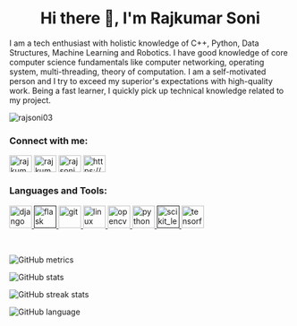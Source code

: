 

<!--
### Hi there 👋
**Rajsoni03/Rajsoni03** is a ✨ _special_ ✨ repository because its `README.md` (this file) appears on your GitHub profile.

Here are some ideas to get you started:

- 🔭 I’m currently working on ...
- 🌱 I’m currently learning ...
- 👯 I’m looking to collaborate on ...
- 🤔 I’m looking for help with ...
- 💬 Ask me about ...
- 📫 How to reach me: ...
- 😄 Pronouns: ...
- ⚡ Fun fact: ...
-->

<h1 align="center">Hi there 👋, I'm Rajkumar Soni</h1>
<!-- <h3 align="center">A passionate AI Researcher from India</h3> -->

<p align="left">I am a tech enthusiast with holistic knowledge of C++, Python, Data Structures, Machine Learning and Robotics. I have good knowledge of core computer science fundamentals like computer networking, operating system, multi-threading, theory of computation. I am a self-motivated person and I try to exceed my superior's expectations with high-quality work. Being a fast learner, I quickly pick up technical knowledge related to my project.</p>

<p align="left"> <img src="https://komarev.com/ghpvc/?username=rajsoni03" alt="rajsoni03" /> </p>

<!-- - 🌱 I’m currently learning **Generative adversarial networks**
 -->
<!-- - 📫 How to reach me **rajksoni029@gmail.com** -->

<p align="left">
<h3 align="left">Connect with me:</h3>
<a href="https://linkedin.com/in/rajkumar-soni" target="blank"><img align="center" src="https://cdn.jsdelivr.net/npm/simple-icons@3.0.1/icons/linkedin.svg" alt="rajkumar-soni" height="30" width="40" /></a>
<a href="https://twitter.com/Raj_soni03" target="blank"><img align="center" src="https://cdn.jsdelivr.net/npm/simple-icons@3.0.1/icons/twitter.svg" alt="rajkuma12454784" height="30" width="40" /></a>
<a href="https://kaggle.com/rajsoni03" target="blank"><img align="center" src="https://cdn.jsdelivr.net/npm/simple-icons@3.0.1/icons/kaggle.svg" alt="rajsoni03" height="30" width="40" /></a>
<a href="https://www.youtube.com/c/https://www.youtube.com/channel/uc8uv5fckmnz4ceprnlr5mzg" target="blank"><img align="center" src="https://cdn.jsdelivr.net/npm/simple-icons@3.0.1/icons/youtube.svg" alt="https://www.youtube.com/channel/uc8uv5fckmnz4ceprnlr5mzg" height="30" width="40" /></a>
</p>

<h3 align="left">Languages and Tools:</h3>
<p align="left"> <a href="https://www.djangoproject.com/" target="_blank"> <img src="https://cdn.iconscout.com/icon/free/png-256/django-2-282855.png" alt="django" width="40" height="40"/> </a> <a href="" target="_blank"> <img src="https://www.vectorlogo.zone/logos/pocoo_flask/pocoo_flask-icon.svg" alt="flask" width="40" height="40"/> </a> <a href="https://git-scm.com/" target="_blank"> <img src="https://www.vectorlogo.zone/logos/git-scm/git-scm-icon.svg" alt="git" width="40" height="40"/> </a> <a href="https://www.linux.org/" target="_blank"> <img src="https://upload.wikimedia.org/wikipedia/commons/thumb/3/35/Tux.svg/1200px-Tux.svg.png" alt="linux" width="40" height="40"/> </a> <a href="https://opencv.org/" target="_blank"> <img src="https://www.vectorlogo.zone/logos/opencv/opencv-icon.svg" alt="opencv" width="40" height="40"/> </a> <a href="https://www.python.org" target="_blank"> <img src="https://banner2.cleanpng.com/20181128/cbr/kisspng-python-programming-basics-for-absolute-beginners-michigan-python-user-group-5-jul-2-18-5bfef921c53528.7857216715434365778078.jpg" alt="python" width="40" height="40"/> </a> <a href="" target="_blank"> <img src="https://upload.wikimedia.org/wikipedia/commons/0/05/Scikit_learn_logo_small.svg" alt="scikit_learn" width="40" height="40"/> </a> <a href="https://www.tensorflow.org" target="_blank"> <img src="https://www.vectorlogo.zone/logos/tensorflow/tensorflow-icon.svg" alt="tensorflow" width="40" height="40"/> </a> </p>


<!-- <p>&nbsp;<img align="center" src="https://github-readme-stats.vercel.app/api?username=rajsoni03&show_icons=true" alt="rajsoni03" /></p> -->









<br />

<!-- 
<p><img align="left" src="https://github-readme-stats.vercel.app/api/top-langs/?username=rajsoni03&layout=compact" alt="rajsoni03" /></p> -->


![GitHub metrics](https://metrics.lecoq.io/Rajsoni03) 


![GitHub stats](https://github-readme-stats.vercel.app/api?username=Rajsoni03&show_icons=true)   

![GitHub streak stats](https://github-readme-streak-stats.herokuapp.com/?user=Rajsoni03)  

![GitHub language](https://github-readme-stats.vercel.app/api/top-langs/?username=rajsoni03&layout=compact) 





